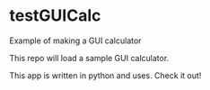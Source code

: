 # testGUICalc
Example of making a GUI calculator

This repo will load a sample GUI calculator.

This app is written in python and uses. Check it out!
